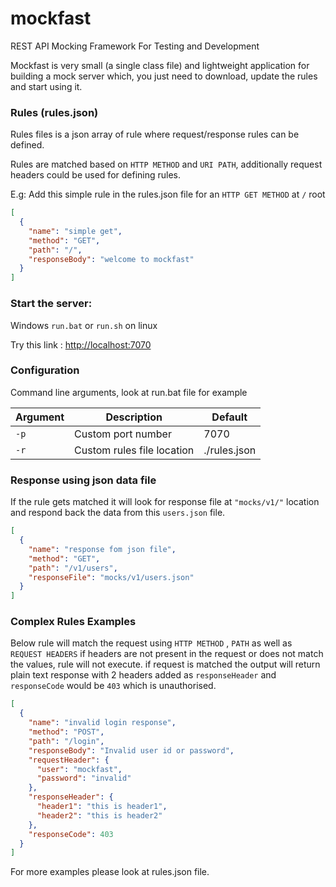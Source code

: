 # mockfast

REST API Mocking Framework For Testing and Development

Mockfast is very small (a single class file) and lightweight application for building a mock server which, you just need
to download, update the rules and start using it.

### Rules (rules.json)

Rules files is a json array of rule where request/response rules can be defined.

Rules are matched based on `HTTP METHOD` and `URI PATH`, additionally request headers could be used for defining rules.

E.g: Add this simple rule in the rules.json file for an `HTTP GET METHOD` at `/` root

```json
[
  {
    "name": "simple get",
    "method": "GET",
    "path": "/",
    "responseBody": "welcome to mockfast"
  }
]
```

### Start the server:

Windows `run.bat` or `run.sh` on linux

Try this link : [http://localhost:7070](http://localhost:7070)

### Configuration

Command line arguments, look at run.bat file for example

| Argument | Description                | Default      |
|----------|----------------------------|--------------|
| `-p`     | Custom port number         | 7070         | 
| `-r`     | Custom rules file location | ./rules.json | 

### Response using json data file
If the rule gets matched it will look for response file at `"mocks/v1/"` location and respond back the data from this `users.json` file.
```json
[
  {
    "name": "response fom json file",
    "method": "GET",
    "path": "/v1/users",
    "responseFile": "mocks/v1/users.json"
  }
]
```

### Complex Rules Examples

Below rule will match the request using `HTTP METHOD` , `PATH` as well as `REQUEST HEADERS`
if headers are not present in the request or does not match the values, rule will not execute. if request is matched the
output will return plain text response with 2 headers added as `responseHeader` and `responseCode` would be `403` which is unauthorised.

```json
[
  {
    "name": "invalid login response",
    "method": "POST",
    "path": "/login",
    "responseBody": "Invalid user id or password",
    "requestHeader": {
      "user": "mockfast",
      "password": "invalid"
    },
    "responseHeader": {
      "header1": "this is header1",
      "header2": "this is header2"
    },
    "responseCode": 403
  }
]
```

For more examples please look at rules.json file.
